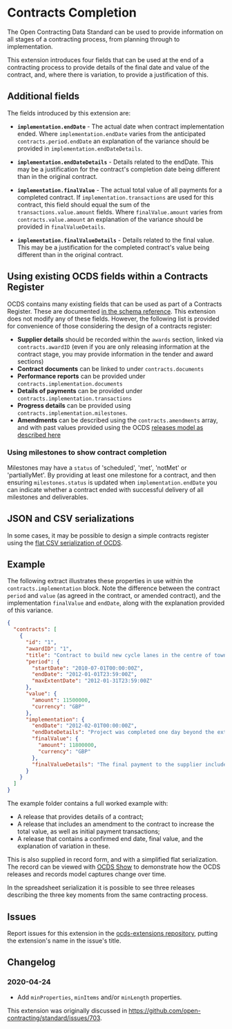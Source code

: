 # Contracts Completion

The Open Contracting Data Standard can be used to provide information on all stages of a contracting process, from planning through to implementation.

This extension introduces four fields that can be used at the end of a contracting process to provide details of the final date and value of the contract, and, where there is variation, to provide a justification of this.

## Additional fields

The fields introduced by this extension are:

* **`implementation.endDate`** - The actual date when contract implementation ended. Where `implementation.endDate` varies from the anticipated `contracts.period.endDate` an explanation of the variance should be provided in `implementation.endDateDetails`.

* **`implementation.endDateDetails`** - Details related to the endDate. This may be a justification for the contract's completion date being different than in the original contract.

* **`implementation.finalValue`** - The actual total value of all payments for a completed contract. If `implementation.transactions` are used for this contract, this field should equal the sum of the `transactions.value.amount` fields. Where `finalValue.amount` varies from `contracts.value.amount` an explanation of the variance should be provided in `finalValueDetails`.

* **`implementation.finalValueDetails`** - Details related to the final value. This may be a justification for the completed contract's value being different than in the original contract.

## Using existing OCDS fields within a Contracts Register

OCDS contains many existing fields that can be used as part of a Contracts Register. These are documented [in the schema reference](http://standard.open-contracting.org/latest/en/schema/reference/). This extension does not modify any of these fields. However, the following list is provided for convenience of those considering the design of a contracts register:

* **Supplier details**  should be recorded within the `awards` section, linked via `contracts.awardID` (even if you are only releasing information at the contract stage, you may provide information in the tender and award sections)
* **Contract documents** can be linked to under `contracts.documents`
* **Performance reports** can be provided under `contracts.implementation.documents`
* **Details of payments** can be provided under `contracts.implementation.transactions`
* **Progress details** can be provided using `contracts.implementation.milestones`.
* **Amendments** can be described using the `contracts.amendments` array, and with past values provided using the OCDS [releases model as described here](http://standard.open-contracting.org/latest/en/implementation/amendments/)

### Using milestones to show contract completion

Milestones may have a `status` of 'scheduled', 'met', 'notMet' or 'partiallyMet'. By providing at least one milestone for a contract, and then ensuring `milestones.status` is updated when `implementation.endDate` you can indicate whether a contract ended with successful delivery of all milestones and deliverables.

## JSON and CSV serializations

In some cases, it may be possible to design a simple contracts register using the [flat CSV serialization of OCDS](http://standard.open-contracting.org/latest/en/implementation/serialization/#csv).

## Example

The following extract illustrates these properties in use within the `contracts.implementation` block. Note the difference between the contract `period` and `value` (as agreed in the contract, or amended contract), and the implementation `finalValue` and `endDate`, along with the explanation provided of this variance.

```json
{
  "contracts": [
    {
      "id": "1",
      "awardID": "1",
      "title": "Contract to build new cycle lanes in the centre of town.",
      "period": {
        "startDate": "2010-07-01T00:00:00Z",
        "endDate": "2012-01-01T23:59:00Z",
        "maxExtentDate": "2012-01-31T23:59:00Z"
      },
      "value": {
        "amount": 11500000,
        "currency": "GBP"
      },
      "implementation": {
        "endDate": "2012-02-01T00:00:00Z",
        "endDateDetails": "Project was completed one day beyond the extended deadline.",
        "finalValue": {
          "amount": 11800000,
          "currency": "GBP"
        },
        "finalValueDetails": "The final payment to the supplier included a compensation payment triggered by the local authority failure to provide work permits on schedule."
      }
    }
  ]
}
```

The example folder contains a full worked example with:

* A release that provides details of a contract;
* A release that includes an amendment to the contract to increase the total value, as well as initial payment transactions;
* A release that contains a confirmed end date, final value, and the explanation of variation in these.

This is also supplied in record form, and with a simplified flat serialization. The record can be viewed with [OCDS Show](https://open-contracting.github.io/ocds-show/) to demonstrate how the OCDS releases and records model captures change over time.

In the spreadsheet serialization it is possible to see three releases describing the three key moments from the same contracting process.

## Issues

Report issues for this extension in the [ocds-extensions repository](https://github.com/open-contracting/ocds-extensions/issues), putting the extension's name in the issue's title.

## Changelog

### 2020-04-24

* Add `minProperties`, `minItems` and/or `minLength` properties.

This extension was originally discussed in <https://github.com/open-contracting/standard/issues/703>.
